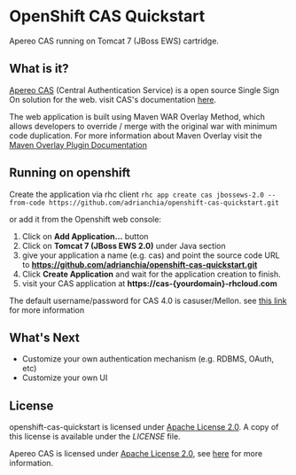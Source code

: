 OpenShift CAS Quickstart
========================
Apereo CAS running on Tomcat 7 (JBoss EWS) cartridge.

What is it?
-----------
[Apereo CAS](https://github.com/Jasig/cas) (Central Authentication Service) is a open source Single Sign On solution for the web. visit CAS's documentation [here](http://jasig.github.io/cas/4.0.0/index.html). 

The web application is built using Maven WAR Overlay Method, which allows developers to override / merge with the original war with minimum code duplication. For more information about Maven Overlay visit the [Maven Overlay Plugin Documentation](http://maven.apache.org/plugins/maven-war-plugin/overlays.html)

Running on openshift
--------------------
Create the application via rhc client 
`rhc app create cas jbossews-2.0 --from-code https://github.com/adrianchia/openshift-cas-quickstart.git`

or add it from the Openshift web console:

1. Click on **Add Application...** button
2. Click on **Tomcat 7 (JBoss EWS 2.0)** under Java section
3. give your application a name (e.g. cas) and point the source code URL to **https://github.com/adrianchia/openshift-cas-quickstart.git**
4. Click **Create Application** and wait for the application creation to finish.
5. visit your CAS application at **https://cas-{yourdomain}-rhcloud.com**

The default username/password for CAS 4.0 is casuser/Mellon. see [this link](https://github.com/Jasig/cas/blob/master/cas-server-webapp/src/main/webapp/WEB-INF/deployerConfigContext.xml#L107) for more information

What's Next
-----------
* Customize your own authentication mechanism (e.g. RDBMS, OAuth, etc)
* Customize your own UI

License
-------
openshift-cas-quickstart is licensed under [Apache License 2.0](http://www.apache.org/licenses/LICENSE-2.0). A copy of this license is available under the *LICENSE* file.

Apereo CAS is licensed under [Apache License 2.0](http://www.apache.org/licenses/LICENSE-2.0), see [here](https://github.com/Jasig/cas) for more information.